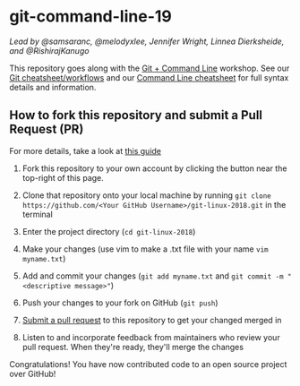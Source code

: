 # git-command-line-19
_Lead by @samsaranc, @melodyxlee, Jennifer Wright, Linnea Dierksheide, and @RishirajKanugo_

This repository goes along with the [Git + Command Line](http://acm.seas.gwu.edu/workshops.html) workshop.
See our [Git cheatsheet/workflows](TODO) and our [Command Line cheatsheet](TODO) for full syntax details and information.

## How to fork this repository and submit a Pull Request (PR)
For more details, take a look at [this guide](https://guides.github.com/activities/forking/)

 1. Fork this repository to your own account by clicking the button near the top-right of this page.
 
 2. Clone that repository onto your local machine by running `git clone https://github.com/<Your GitHub Username>/git-linux-2018.git` in the terminal
 
 3. Enter the project directory (`cd git-linux-2018`)
 
 4. Make your changes (use vim to make a .txt file with your name `vim
   myname.txt`)
 
 5. Add and commit your changes (`git add myname.txt` and `git commit -m "<descriptive message>"`)
 
 6. Push your changes to your fork on GitHub (`git push`)
 
 7. [Submit a pull request](https://github.com/gw-acm/git-linux-2018/compare) to this repository to get your changed merged in
 
 8. Listen to and incorporate feedback from maintainers who review your pull request. When they're ready, they'll merge the changes

Congratulations! You have now contributed code to an open source project over GitHub!
